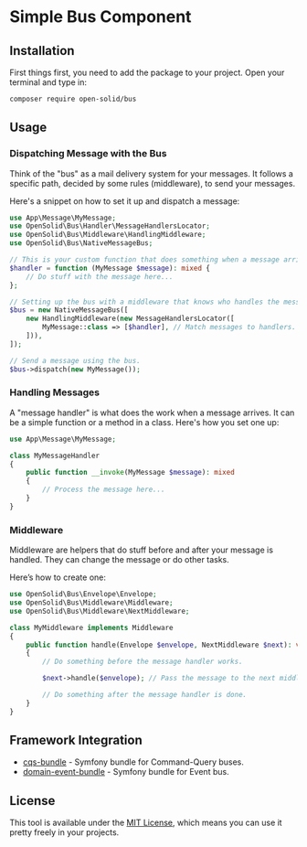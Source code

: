 # Simple Bus Component

## Installation

First things first, you need to add the package to your project. Open your terminal and type in:

```bash
composer require open-solid/bus
```

## Usage

### Dispatching Message with the Bus

Think of the "bus" as a mail delivery system for your messages. It follows a specific path, decided 
by some rules (middleware), to send your messages.

Here's a snippet on how to set it up and dispatch a message:

```php
use App\Message\MyMessage;
use OpenSolid\Bus\Handler\MessageHandlersLocator;
use OpenSolid\Bus\Middleware\HandlingMiddleware;
use OpenSolid\Bus\NativeMessageBus;

// This is your custom function that does something when a message arrives.
$handler = function (MyMessage $message): mixed {
    // Do stuff with the message here...
};

// Setting up the bus with a middleware that knows who handles the message.
$bus = new NativeMessageBus([
    new HandlingMiddleware(new MessageHandlersLocator([
        MyMessage::class => [$handler], // Match messages to handlers.
    ])),
]);

// Send a message using the bus.
$bus->dispatch(new MyMessage());
```

### Handling Messages

A "message handler" is what does the work when a message arrives. It can be a simple function or a method in a class. 
Here's how you set one up:

```php
use App\Message\MyMessage;

class MyMessageHandler
{
    public function __invoke(MyMessage $message): mixed
    {
        // Process the message here...
    }
}
```

### Middleware

Middleware are helpers that do stuff before and after your message is handled. They can change the message or do other tasks.

Here’s how to create one:

```php
use OpenSolid\Bus\Envelope\Envelope;
use OpenSolid\Bus\Middleware\Middleware;
use OpenSolid\Bus\Middleware\NextMiddleware;

class MyMiddleware implements Middleware
{
    public function handle(Envelope $envelope, NextMiddleware $next): void
    {
        // Do something before the message handler works.

        $next->handle($envelope); // Pass the message to the next middleware

        // Do something after the message handler is done.
    }
}
```

## Framework Integration

 * [cqs-bundle](https://github.com/open-solid/cqs-bundle) - Symfony bundle for Command-Query buses.
 * [domain-event-bundle](https://github.com/open-solid/domain-event-bundle) - Symfony bundle for Event bus.

## License

This tool is available under the [MIT License](LICENSE), which means you can use it pretty freely in your projects.
